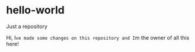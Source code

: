 # hello-world
Just a repository

Hi, I`ve made some changes on this repository
and I`m the owner of all this here!
